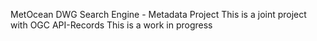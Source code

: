 MetOcean DWG Search Engine - Metadata Project
This is a joint project with OGC API-Records
This is a work in progress

